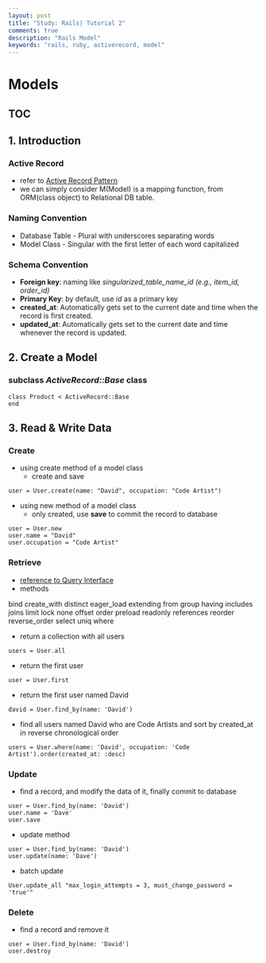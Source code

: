 ```yaml
---
layout: post
title: "Study: Rails| Tutorial 2"
comments: true
description: "Rails Model"
keywords: "rails, ruby, activerecord, model"
---
```


# Models 

## TOC


## 1. Introduction

### Active Record 
- refer to [Active Record Pattern](https://www.martinfowler.com/eaaCatalog/activeRecord.html) 
- we can simply consider M(Model) is a mapping function, from ORM(class object) to Relational DB table. 

### Naming Convention
- Database Table - Plural with underscores separating words
- Model Class - Singular with the first letter of each word capitalized

### Schema Convention
- **Foreign key**: naming like *singularized_table_name_id (e.g., item_id, order_id)*
- **Primary Key**: by default, use *id* as a primary key
- **created_at**: Automatically gets set to the current date and time when the record is first created.
- **updated_at**: Automatically gets set to the current date and time whenever the record is updated.

## 2. Create a Model 

### subclass *ActiveRecord::Base* class
```
class Product < ActiveRecord::Base
end
```

## 3. Read & Write Data 

### Create 
- using create method of a model class 
  - create and save 
```
user = User.create(name: "David", occupation: "Code Artist")
```
- using new method of a model class
  - only created, use **save** to commit the record to database
```
user = User.new
user.name = "David"
user.occupation = "Code Artist"
```

### Retrieve
- [reference to Query Interface](http://guides.rubyonrails.org/v4.2/active_record_querying.html) 
- methods 
>
bind
create_with
distinct
eager_load
extending
from
group
having
includes
joins
limit
lock
none
offset
order
preload
readonly
references
reorder
reverse_order
select
uniq
where
>
- return a collection with all users
```
users = User.all
```
- return the first user
```
user = User.first
```
- return the first user named David
```
david = User.find_by(name: 'David')
```
- find all users named David who are Code Artists and sort by created_at in reverse chronological order
```
users = User.where(name: 'David', occupation: 'Code Artist').order(created_at: :desc)
```

### Update
- find a record, and modify the data of it, finally commit to database
```
user = User.find_by(name: 'David')
user.name = 'Dave'
user.save
```
- update method 
```
user = User.find_by(name: 'David')
user.update(name: 'Dave')
```
- batch update
```
User.update_all "max_login_attempts = 3, must_change_password = 'true'"
```

### Delete
- find a record and remove it
```
user = User.find_by(name: 'David')
user.destroy
```
